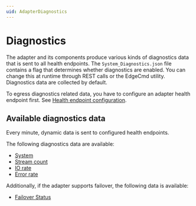 ```yaml
---
uid: AdapterDiagnostics
---
```


# Diagnostics

The adapter and its components produce various kinds of diagnostics data that is sent to all health endpoints. The `System_Diagnostics.json` file contains a flag that determines whether diagnostics are enabled. You can change this at runtime through REST calls or the EdgeCmd utility. Diagnostics data are collected by default.

To egress diagnostics related data, you have to configure an adapter health endpoint first. See [Health endpoint configuration](xref:HealthEndpointConfiguration).

## Available diagnostics data

Every minute, dynamic data is sent to configured health endpoints.

The following diagnostics data are available:

- [System](xref:System)
- [Stream count](xref:StreamCount)
- [IO rate](xref:IORate)
- [Error rate](xref:ErrorRate)

Additionally, if the adapter supports failover, the following data is available:

- [Failover Status](xref:FailoverStatus)